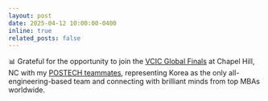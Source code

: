 ```yaml
---
layout: post
date: 2025-04-12 10:00:00-0400
inline: true
related_posts: false
---
```


📊 Grateful for the opportunity to join the [VCIC Global Finals](https://www.vcic.org/events/2025-events/2025-global-finals/) at Chapel Hill, NC with my [POSTECH teammates](https://www.vcic.org/postech-2025-mba-korea-2/), representing Korea as the only all-engineering-based team and connecting with brilliant minds from top MBAs worldwide.

